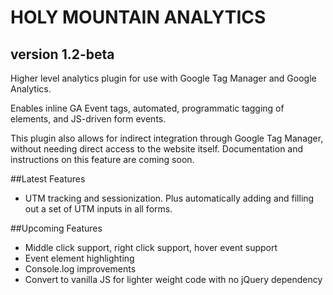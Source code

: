 # HOLY MOUNTAIN ANALYTICS
## version 1.2-beta

Higher level analytics plugin for use with Google Tag Manager and Google Analytics.  

Enables inline GA Event tags, automated, programmatic tagging of elements, and JS-driven form events.

This plugin also allows for indirect integration through Google Tag Manager, without needing direct access to the website itself.  Documentation and instructions on this feature are coming soon.

##Latest Features
- UTM tracking and sessionization.  Plus automatically adding and filling out a set of UTM inputs in all forms.

##Upcoming Features
- Middle click support, right click support, hover event support
- Event element highlighting
- Console.log improvements
- Convert to vanilla JS for lighter weight code with no jQuery dependency